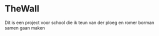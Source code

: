 # TheWall
Dit is een project voor school die ik teun van der ploeg en romer borman samen gaan maken

